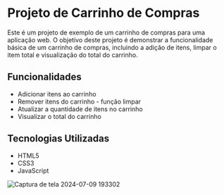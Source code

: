 # Projeto de Carrinho de Compras

Este é um projeto de exemplo de um carrinho de compras para uma aplicação web. O objetivo deste projeto é demonstrar a funcionalidade básica de um carrinho de compras, incluindo a adição de itens, limpar o item total e visualização do total do carrinho.

## Funcionalidades

- Adicionar itens ao carrinho
- Remover itens do carrinho - função limpar
- Atualizar a quantidade de itens no carrinho
- Visualizar o total do carrinho

## Tecnologias Utilizadas

- HTML5
- CSS3
- JavaScript


![Captura de tela 2024-07-09 193302](https://github.com/noantarre/Carrinhodecompras/assets/74929513/836a6a58-6cef-495c-aa4b-3aa64e1fa875)
